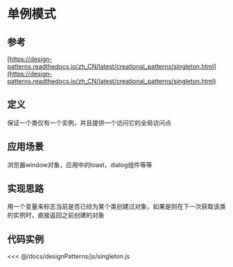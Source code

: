 # 单例模式

## 参考

[https://design-patterns.readthedocs.io/zh_CN/latest/creational_patterns/singleton.html](https://design-patterns.readthedocs.io/zh_CN/latest/creational_patterns/singleton.html)

## 定义

保证一个类仅有一个实例，并且提供一个访问它的全局访问点

## 应用场景

浏览器window对象，应用中的toast，dialog组件等等

## 实现思路

用一个变量来标志当前是否已经为某个类创建过对象，如果是则在下一次获取该类的实例时，直接返回之前创建的对象

## 代码实例

<<< @/docs/designPatterns/js/singleton.js

<designPatterns-singleton />
